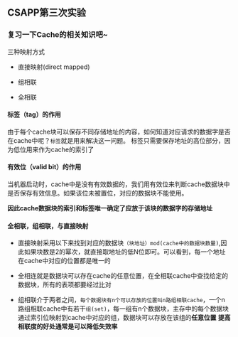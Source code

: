 ## CSAPP第三次实验
### 复习一下Cache的相关知识吧~
三种映射方式
* 直接映射(direct mapped)

* 组相联

* 全相联

#### 标签（tag）的作用
由于每个cache块可以保存不同存储地址的内容，如何知道对应请求的数据字是否在cache中呢？`标签`就是用来解决这一问题。
标签只需要保存地址的高位部分，因为低位用来作为cache的索引了

#### 有效位（valid bit）的作用
当机器启动时，cache中是没有有效数据的，我们用有效位来判断cache数据块中是否保存有效信息。如果该位未被置位，对应的数据块不能使用。

**因此cache数据块的索引和标签唯一确定了应放于该块的数据字的存储地址**

#### 全相联，组相联，与直接映射

* 直接映射采用以下来找到对应的数据块` （块地址）mod(cache中的数据块数量) `,因此如果块数是2的幂次，就直接取地址的低N位即可。可以看到，每一个地址在cache中对应的位置都是唯一的

* 全相连就是数据块可以存在cache的任意位置，在全相联cache中查找给定的数据块，所有的表项都要经过比对

* 组相联介于两者之间，`每个数据块有n个可以存放的位置叫n路组相联cache`，一个n路组相联cache中有若干`组(set)`，每一组有n个数据块，主存中的每个数据块通过索引位映射到cache中对应的组，数据块可以存放在该组的**任意位置**
  **提高相联度的好处通常是可以降低失效率**

  

